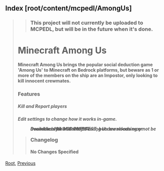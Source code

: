 ## Index [root/content/mcpedl/AmongUs]
> > ### This project will not currently be uploaded to MCPEDL, but will be in the future when it's done.
> 
> # Minecraft Among Us
> #### Minecraft Among Us brings the popular social deduction game 'Among Us' to Minecraft on Bedrock platforms, but beware as 1 or more of the members on the ship are an Impostor, only looking to kill innocent crewmates.
> ### Features
> ##### Kill and Report players
> ##### Edit settings to change how it works in-game.
> 
> > ##### Downloads for Minecraft Among Us are releasing on December 11th at 2:00 PM EST, but downloads may not be available until 8:00 PM EST.
>
> > ### Changelog
> > #### No Changes Specified

[Root](/), [Previous](.././)
<head><style>blockquote>* h5 { line-height:0!important } </style></head>
